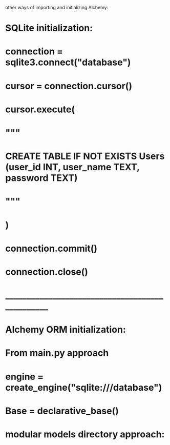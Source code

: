 other ways of importing and initializing Alchemy:

# SQLite initialization:
# connection = sqlite3.connect("database")
# cursor = connection.cursor()
# cursor.execute(
#     """
#     CREATE TABLE IF NOT EXISTS Users (user_id INT, user_name TEXT, password TEXT)
# """
# )
# connection.commit()
# connection.close()

# _______________________________________________

# Alchemy ORM initialization:

# From main.py approach
# engine = create_engine("sqlite:///database")
# Base = declarative_base()

# modular models directory approach: